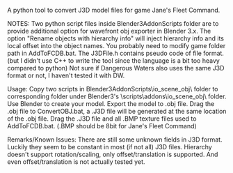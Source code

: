 A python tool to convert J3D model files for game Jane's Fleet Command.

NOTES:
  Two python script files inside Blender3AddonScripts folder are to provide additional option for wavefront obj exporter in Blender 3.x.
  The option "Rename objects with hierarchy info" will inject hierarchy info and its local offset into the object names.
  You probably need to modify game folder path in AddToFCDB.bat.
  The J3DFile.h contains pseudo code of file format. (but I didn't use C++ to write the tool since the language is a bit too heavy compared to python)
  Not sure if Dangerous Waters also uses the same J3D format or not, I haven't tested it with DW.

Usage:
  Copy two scripts in Blender3AddonScripts\io_scene_obj\ folder to corresponding folder under Blender3's \scripts\addons\io_scene_obj\ folder.
  Use Blender to create your model.
  Export the model to .obj file.
  Drag the .obj file to ConvertOBJ.bat, a .J3D file will be generated at the same location of the .obj file.
  Drag the .J3D file and all .BMP texture files used to AddToFCDB.bat. (.BMP should be 8bit for Jane's Fleet Command)

Remarks/Known Issues:
  There are still some unknown fields in J3D format. Luckily they seem to be constant in most (if not all) J3D files.
  Hierarchy doesn't support rotation/scaling, only offset/translation is supported. And even offset/translation is not actually tested yet.
  
